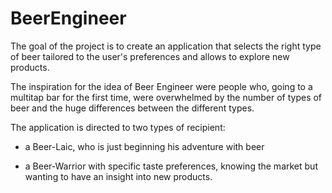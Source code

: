 # BeerEngineer

The goal of the project is to create an application that selects the right type of beer tailored to the user's preferences and allows to explore new products.

The inspiration for the idea of Beer Engineer were people who, going to a multitap bar for the first time, were overwhelmed by the number of types of beer and the huge differences between the different types.

The application is directed to two types of recipient:
- a Beer-Laic, who is just beginning his adventure with beer

- a Beer-Warrior with specific taste preferences, knowing the market but wanting to have an insight into new products.
